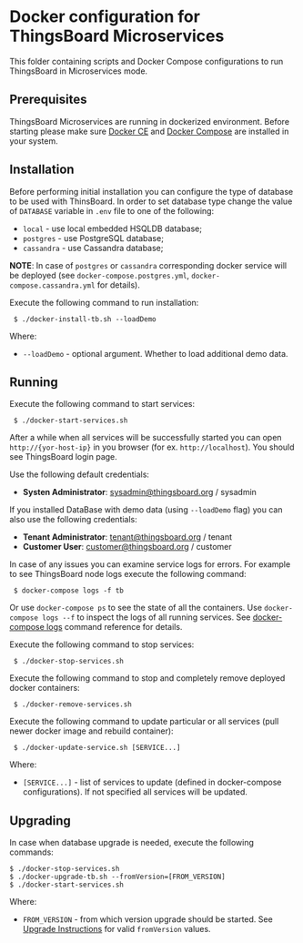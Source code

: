 # Docker configuration for ThingsBoard Microservices 

This folder containing scripts and Docker Compose configurations to run ThingsBoard in Microservices mode.

## Prerequisites

ThingsBoard Microservices are running in dockerized environment.
Before starting please make sure [Docker CE](https://docs.docker.com/install/) and [Docker Compose](https://docs.docker.com/compose/install/) are installed in your system.

## Installation

Before performing initial installation you can configure the type of database to be used with ThinsBoard.
In order to set database type change the value of `DATABASE` variable in `.env` file to one of the following:

- `local` - use local embedded HSQLDB database;
- `postgres` - use PostgreSQL database;
- `cassandra` - use Cassandra database;
 
**NOTE**: In case of `postgres` or `cassandra` corresponding docker service will be deployed (see `docker-compose.postgres.yml`, `docker-compose.cassandra.yml` for details).  

Execute the following command to run installation:

` 
$ ./docker-install-tb.sh --loadDemo
` 

Where:

- `--loadDemo` - optional argument. Whether to load additional demo data.

## Running

Execute the following command to start services:

` 
$ ./docker-start-services.sh
` 

After a while when all services will be successfully started you can open `http://{yor-host-ip}` in you browser (for ex. `http://localhost`).
You should see ThingsBoard login page.

Use the following default credentials:

- **Systen Administrator**: sysadmin@thingsboard.org / sysadmin

If you installed DataBase with demo data (using `--loadDemo` flag) you can also use the following credentials:

- **Tenant Administrator**: tenant@thingsboard.org / tenant
- **Customer User**: customer@thingsboard.org / customer

In case of any issues you can examine service logs for errors. 
For example to see ThingsBoard node logs execute the following command:

` 
$ docker-compose logs -f tb
` 

Or use `docker-compose ps` to see the state of all the containers.
Use `docker-compose logs --f` to inspect the logs of all running services.
See [docker-compose logs](https://docs.docker.com/compose/reference/logs/) command reference for details.  

Execute the following command to stop services:

` 
$ ./docker-stop-services.sh
` 

Execute the following command to stop and completely remove deployed docker containers:

` 
$ ./docker-remove-services.sh
` 

Execute the following command to update particular or all services (pull newer docker image and rebuild container):

` 
$ ./docker-update-service.sh [SERVICE...]
` 

Where:

- `[SERVICE...]` - list of services to update (defined in docker-compose configurations). If not specified all services will be updated. 

## Upgrading 

In case when database upgrade is needed, execute the following commands:

```
$ ./docker-stop-services.sh
$ ./docker-upgrade-tb.sh --fromVersion=[FROM_VERSION]
$ ./docker-start-services.sh
```

Where:

- `FROM_VERSION` - from which version upgrade should be started. See [Upgrade Instructions](https://thingsboard.io/docs/user-guide/install/upgrade-instructions) for valid `fromVersion` values.
